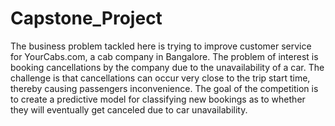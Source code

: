 # Capstone_Project
The business problem tackled here is trying to improve customer service for YourCabs.com, a cab company in Bangalore.
The problem of interest is booking cancellations by the company due to the unavailability of a car. The challenge is that cancellations can occur very close to the trip start time, thereby causing passengers inconvenience.
The goal of the competition is to create a predictive model for classifying new bookings as to whether they will eventually get canceled due to car unavailability.
